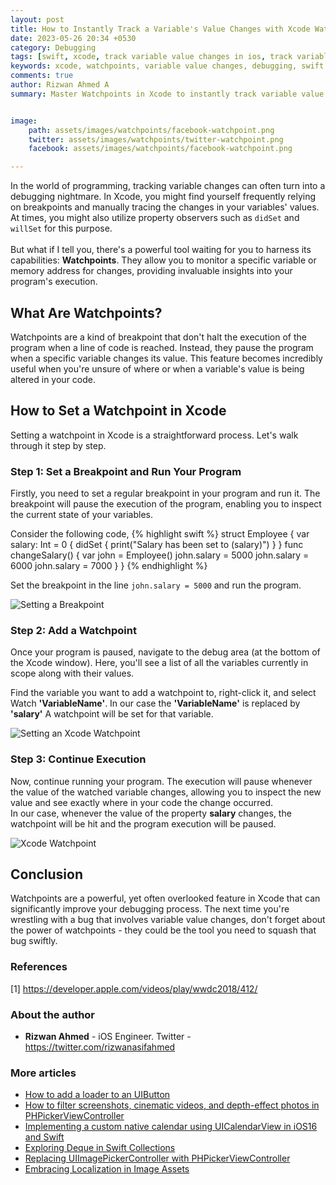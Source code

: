```yaml
---
layout: post
title: How to Instantly Track a Variable's Value Changes with Xcode Watchpoints
date: 2023-05-26 20:34 +0530
category: Debugging
tags: [swift, xcode, track variable value changes in ios, track variable value changes in swift, watchpoints, breakpoints, debugging, llvm]
keywords: xcode, watchpoints, variable value changes, debugging, swift
comments: true
author: Rizwan Ahmed A
summary: Master Watchpoints in Xcode to instantly track variable value changes. This guide illustrates how to boost debugging efficiency with practical examples and step-by-step instructions.


image:
    path: assets/images/watchpoints/facebook-watchpoint.png
    twitter: assets/images/watchpoints/twitter-watchpoint.png
    facebook: assets/images/watchpoints/facebook-watchpoint.png 

---
```


In the world of programming, tracking variable changes can often turn into a debugging nightmare.
In Xcode, you might find yourself frequently relying on breakpoints and manually tracing the changes in your variables' values. At times, you might also utilize property observers such as ```didSet``` and ```willSet``` for this purpose.
<br  />
<br  />
But what if I tell you, there's a powerful tool waiting for you to harness its capabilities: **Watchpoints**. They allow you to monitor a specific variable or memory address for changes, providing invaluable insights into your program's execution.

## What Are Watchpoints?

Watchpoints are a kind of breakpoint that don't halt the execution of the program when a line of code is reached. Instead, they pause the program when a specific variable changes its value. This feature becomes incredibly useful when you're unsure of where or when a variable's value is being altered in your code.

## How to Set a Watchpoint in Xcode

Setting a watchpoint in Xcode is a straightforward process. Let's walk through it step by step.

### Step 1: Set a Breakpoint and Run Your Program

Firstly, you need to set a regular breakpoint in your program and run it. The breakpoint will pause the execution of the program, enabling you to inspect the current state of your variables.

Consider the following code, 
{% highlight swift %}
struct Employee {
    var salary: Int = 0 {
        didSet {
            print("Salary has been set to \(salary)")
        }
    }
    func changeSalary() {
        var john = Employee()
        john.salary = 5000
        john.salary = 6000
        john.salary = 7000
    }
}
{% endhighlight %}

Set the breakpoint in the line ```john.salary = 5000``` and run the program. 

![Setting a Breakpoint](https://ik.imagekit.io/cfsimagecdn/ohmyswift/057631CA-A6FE-4C87-A9C3-384F8A805E70_0e0STPh2K.png)


### Step 2: Add a Watchpoint

Once your program is paused, navigate to the debug area (at the bottom of the Xcode window). Here, you'll see a list of all the variables currently in scope along with their values.

Find the variable you want to add a watchpoint to, right-click it, and select Watch **'VariableName'**. In our case the **'VariableName'** is replaced by **'salary'**
A watchpoint will be set for that variable.

![Setting an Xcode Watchpoint](https://ik.imagekit.io/cfsimagecdn/ohmyswift/7F06C033-0C65-473E-832A-93FD1641991D_S_Z1PoYTA.png)

### Step 3: Continue Execution

Now, continue running your program. The execution will pause whenever the value of the watched variable changes, allowing you to inspect the new value and see exactly where in your code the change occurred. 
<br  />
In our case, whenever the value of the property **salary** changes, the watchpoint will be hit and the program execution will be paused.

![Xcode Watchpoint](https://ik.imagekit.io/cfsimagecdn/ohmyswift/35F787CE-5024-4EAB-A05F-F5C53AE89290_WfEmylhb1.png?updatedAt=1685121893484)

## Conclusion

Watchpoints are a powerful, yet often overlooked feature in Xcode that can significantly improve your debugging process. The next time you're wrestling with a bug that involves variable value changes, don't forget about the power of watchpoints - they could be the tool you need to squash that bug swiftly.


### References

[1] <https://developer.apple.com/videos/play/wwdc2018/412/>

### About the author

- **Rizwan Ahmed** - iOS Engineer.  Twitter - <https://twitter.com/rizwanasifahmed>

### More articles

- [How to add a loader to an UIButton](/blog/2022/08/28/how-to-add-a-loader-to-an-uibutton/)
- [How to filter screenshots, cinematic videos, and depth-effect photos in PHPickerViewController](/blog/2022/06/26/how-to-filter-screenshots-cinematic-videos-and-depth-effect-photos-in-phpickerviewcontroller/)
- [Implementing a custom native calendar using UICalendarView in iOS16 and Swift](/blog/2022/06/12/implementing-a-custom-native-calendar-using-uicalendarview-in-ios16-and-swift/)
- [Exploring Deque in Swift Collections](/blog/2021/04/14/exploring-deque-in-swift-collections/)
- [Replacing UIImagePickerController with PHPickerViewController](/blog/2020/08/29/replacing-uiimagepickercontroller-with-phpickerviewcontroller/)
- [Embracing Localization in Image Assets](/blog/2020/06/14/embracing-localization-in-image-assets/)

